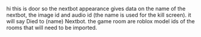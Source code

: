 hi this is door so the nextbot appearance gives data on the name of the nextbot, the image id and audio id (the name is used for the kill screen). it will say Died to (name) Nextbot. the game room are roblox model ids of the rooms that will need to be imported.
